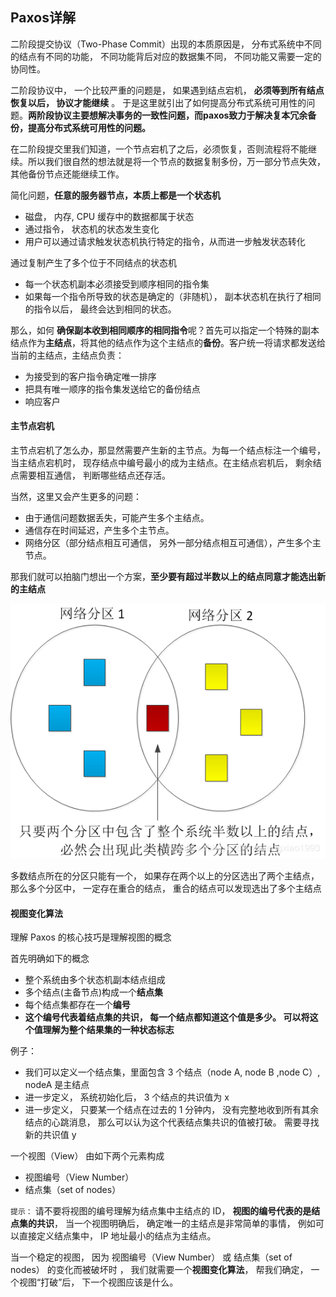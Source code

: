 ## Paxos详解

二阶段提交协议（Two-Phase Commit）出现的本质原因是， 分布式系统中不同的结点有不同的功能， 不同功能背后对应的数据集不同， 不同功能又需要一定的协同性。

二阶段协议中， 一个比较严重的问题是， 如果遇到结点宕机， **必须等到所有结点恢复以后， 协议才能继续** 。 于是这里就引出了如何提高分布式系统可用性的问题。**两阶段协议主要想解决事务的一致性问题，而paxos致力于解决复本冗余备份，提高分布式系统可用性的问题。**

在二阶段提交里我们知道，一个节点宕机了之后，必须恢复，否则流程将不能继续。所以我们很自然的想法就是将一个节点的数据复制多份，万一部分节点失效，其他备份节点还能继续工作。

简化问题，**任意的服务器节点，本质上都是一个状态机**

- 磁盘， 内存, CPU 缓存中的数据都属于状态
- 通过指令， 状态机的状态发生变化
- 用户可以通过请求触发状态机执行特定的指令，从而进一步触发状态转化

通过复制产生了多个位于不同结点的状态机

- 每一个状态机副本必须接受到顺序相同的指令集
- 如果每一个指令所导致的状态是确定的（非随机）， 副本状态机在执行了相同的指令以后， 最终会达到相同的状态。

那么，如何 **确保副本收到相同顺序的相同指令**呢？首先可以指定一个特殊的副本结点作为**主结点**，将其他的结点作为这个主结点的**备份**。客户统一将请求都发送给当前的主结点，主结点负责：

- 为接受到的客户指令确定唯一排序
- 把具有唯一顺序的指令集发送给它的备份结点
- 响应客户

#### 主节点宕机

主节点宕机了怎么办，那显然需要产生新的主节点。为每一个结点标注一个编号， 当主结点宕机时， 现存结点中编号最小的成为主结点。在主结点宕机后， 剩余结点需要相互通信， 判断哪些结点还存活。

当然，这里又会产生更多的问题：

-  由于通信问题数据丢失，可能产生多个主结点。
- 通信存在时间延迟，产生多个主节点。
- 网络分区（部分结点相互可通信， 另外一部分结点相互可通信），产生多个主节点。

那我们就可以拍脑门想出一个方案，**至少要有超过半数以上的结点同意才能选出新的主结点**

![img](image/20190422164944559.png)

多数结点所在的分区只能有一个， 如果存在两个以上的分区选出了两个主结点， 那么多个分区中， 一定存在重合的结点， 重合的结点可以发现选出了多个主结点

#### 视图变化算法

理解 Paxos 的核心技巧是理解视图的概念

首先明确如下的概念

- 整个系统由多个状态机副本结点组成
- 多个结点(主备节点)构成一个**结点集**
- 每个结点集都存在一个**编号**
- **这个编号代表着结点集的共识， 每一个结点都知道这个值是多少。 可以将这个值理解为整个结果集的一种状态标志**

例子：

- 我们可以定义一个结点集，里面包含 3 个结点（node A, node B ,node C）, nodeA 是主结点
- 进一步定义， 系统初始化后， 3 个结点的共识值为 x
- 进一步定义， 只要某一个结点在过去的 1 分钟内， 没有完整地收到所有其余结点的心跳消息， 那么可以认为这个代表结点集共识的值被打破。 需要寻找新的共识值 y

一个视图（View） 由如下两个元素构成

- 视图编号（View Number）
- 结点集（set of nodes）

`提示：` 请不要将视图的编号理解为结点集中主结点的 ID， **视图的编号代表的是结点集的共识**， 当一个视图明确后， 确定唯一的主结点是非常简单的事情， 例如可以直接定义结点集中， IP 地址最小的结点为主结点。

当一个稳定的视图， 因为 视图编号（View Number） 或 结点集（set of nodes） 的变化而被破坏时 ， 我们就需要一个**视图变化算法**， 帮我们确定， 一个视图“打破”后， 下一个视图应该是什么。

